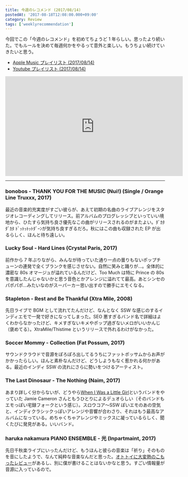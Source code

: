 ```yaml
---
title: 今週のレコメンド (2017/08/14)
postedAt: '2017-08-18T12:08:00.000+09:00'
category: Review
tags: ['weeklyrecommendation']
---
```


今回でこの「今週のレコメンド」を初めてちょうど 1 年らしい。思ったより続いた。でもルールを決めて毎週何かをやるって意外と楽しい。もうちょい続けていきたいと思う。

- [Apple Music プレイリスト (2017/08/14)](https://itunes.apple.com/jp/playlist/%E4%BB%8A%E9%80%B1%E3%81%AE%E3%83%AC%E3%82%B3%E3%83%A1%E3%83%B3%E3%83%89-2017-08-14/idpl.u-EdAVaKdIXvGlP3)
- [Youtube プレイリスト (2017/08/14)](https://www.youtube.com/playlist?list=PLegnWsUgQaycud9gr9k7JXuqcwkszBPVn)
<iframe width="560" height="315" src="https://www.youtube.com/embed/videoseries?list=PLegnWsUgQaycud9gr9k7JXuqcwkszBPVn" frameborder="0" allowfullscreen=""></iframe>

---

### bonobos - THANK YOU FOR THE MUSIC (Nui!) (Single / Orange Line Truxxx, 2017)

最近の音楽的充実度がすごい彼らが、あえて初期の名曲のライブアレンジをスタジオレコーディングしてリリース。前アルバムのプログレッシブといっていい境地から、ひたすら気持ち良さ優先なこの曲がリリースされるのがまたよい。ﾀﾞｶﾀﾀﾞｶﾀ ﾄﾞｯﾄｯﾄｯﾄﾀﾞｰﾝが気持ち良すぎるだろ。秋にはこの曲も収録された EP が出るらしく、ほんと待ち遠しい。

### Lucky Soul - Hard Lines (Crystal Paris, 2017)

前作から 7 年ぶりながら、みんなが待っていた通り一点の曇りもないポップチューンの連発で全くブランクを感じさせない。自然に笑みと踊りが…。全体的に濃密な 80s オマージュが溢れているんだけど、Too Much は特に Prince の 80s を意識したんじゃないかと思う音色とかアレンジに溢れてて最高。あとシンセのパポパポ…みたいなのがスーパーカー思い出すので勝手にエモくなる。

### Stapleton - Rest and Be Thankful (Xtra Mile, 2008)

先日ライブで BGM として流れてたんだけど、なんとなく SSW な感じのするインディエモで一発で好きになってしまった。SEO 悪すぎるバンド名で詳細はよくわからなかったけど、キメすぎないキメやポップ過ぎないメロがいいかんじ（褒めてる）。XtraMile/Thistime というリリースで外れるわけがなかった。

### Soccer Mommy - Collection (Fat Possum, 2017)

サウンドクラウドで音源をぽろぽろ出してるうちにファットポッサムからお声がかかったらしい。ほんと素朴なんだけど、どうしようもなく惹かれる何かがある。最近のインディ SSW の流れにさらに勢いをつけるアーティスト。

### The Last Dinosaur - The Nothing (Naim, 2017)

あまり詳しく分からないが、どうやら[When I Was a Little Girl](https://sinceiwasalittlegirl.bandcamp.com/)というバンドをやっていた Jamie Cameron さんともうひとりによるデュオらしい（そのバンドもエモっぽい宅録フォークという感じ）。スロウコア〜SSW ぽいエモのあの空気と、インディクラシックっぽいアレンジや音響が合わさり、それはもう最高なアルバムになっている。めちゃくちゃアレンジやミックスに凝っているらしく、聞くたびに発見がある。いいバンド。

### haruka nakamura PIANO ENSEMBLE - 光 (Inpartmaint, 2017)

先日千秋楽ライブにいったんだけど、もうほんと彼らの音楽は「祈り」そのものを音にしたようで、なんて純粋な音楽なんだと思った。[オトトイに大変熱のこもったレビュー](http://ototoy.jp/feature/2017080802/)があるし、別に僕が書けることはないかなと思う。すごい情報量が音源に入っているので。
